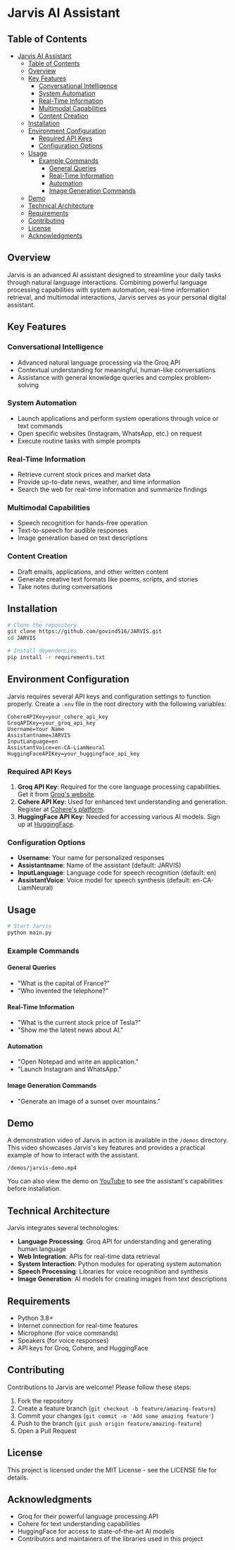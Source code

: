 # Jarvis AI Assistant

## Table of Contents
- [Jarvis AI Assistant](#jarvis-ai-assistant)
  - [Table of Contents](#table-of-contents)
  - [Overview](#overview)
  - [Key Features](#key-features)
    - [Conversational Intelligence](#conversational-intelligence)
    - [System Automation](#system-automation)
    - [Real-Time Information](#real-time-information)
    - [Multimodal Capabilities](#multimodal-capabilities)
    - [Content Creation](#content-creation)
  - [Installation](#installation)
  - [Environment Configuration](#environment-configuration)
    - [Required API Keys](#required-api-keys)
    - [Configuration Options](#configuration-options)
  - [Usage](#usage)
    - [Example Commands](#example-commands)
      - [General Queries](#general-queries)
      - [Real-Time Information](#real-time-information-1)
      - [Automation](#automation)
      - [Image Generation Commands](#image-generation-commands)
  - [Demo](#demo)
  - [Technical Architecture](#technical-architecture)
  - [Requirements](#requirements)
  - [Contributing](#contributing)
  - [License](#license)
  - [Acknowledgments](#acknowledgments)

## Overview
Jarvis is an advanced AI assistant designed to streamline your daily tasks through natural language interactions. Combining powerful language processing capabilities with system automation, real-time information retrieval, and multimodal interactions, Jarvis serves as your personal digital assistant.

## Key Features

### Conversational Intelligence
- Advanced natural language processing via the Groq API
- Contextual understanding for meaningful, human-like conversations
- Assistance with general knowledge queries and complex problem-solving

### System Automation
- Launch applications and perform system operations through voice or text commands
- Open specific websites (Instagram, WhatsApp, etc.) on request
- Execute routine tasks with simple prompts

### Real-Time Information
- Retrieve current stock prices and market data
- Provide up-to-date news, weather, and time information
- Search the web for real-time information and summarize findings

### Multimodal Capabilities
- Speech recognition for hands-free operation
- Text-to-speech for audible responses
- Image generation based on text descriptions

### Content Creation
- Draft emails, applications, and other written content
- Generate creative text formats like poems, scripts, and stories
- Take notes during conversations

## Installation

```bash
# Clone the repository
git clone https://github.com/govind516/JARVIS.git
cd JARVIS

# Install dependencies
pip install -r requirements.txt
```

## Environment Configuration

Jarvis requires several API keys and configuration settings to function properly. Create a `.env` file in the root directory with the following variables:

```
CohereAPIKey=your_cohere_api_key
GroqAPIKey=your_groq_api_key
Username=Your Name
Assistantname=JARVIS
InputLanguage=en
AssistantVoice=en-CA-LiamNeural
HuggingFaceAPIKey=your_huggingface_api_key
```

### Required API Keys

1. **Groq API Key**: Required for the core language processing capabilities. Get it from [Groq's website](https://groq.com).
2. **Cohere API Key**: Used for enhanced text understanding and generation. Register at [Cohere's platform](https://cohere.com).
3. **HuggingFace API Key**: Needed for accessing various AI models. Sign up at [HuggingFace](https://huggingface.co).

### Configuration Options

- **Username**: Your name for personalized responses
- **Assistantname**: Name of the assistant (default: JARVIS)
- **InputLanguage**: Language code for speech recognition (default: en)
- **AssistantVoice**: Voice model for speech synthesis (default: en-CA-LiamNeural)

## Usage

```bash
# Start Jarvis
python main.py
```

### Example Commands

#### General Queries
- "What is the capital of France?"
- "Who invented the telephone?"

#### Real-Time Information
- "What is the current stock price of Tesla?"
- "Show me the latest news about AI."

#### Automation
- "Open Notepad and write an application."
- "Launch Instagram and WhatsApp."

#### Image Generation Commands
- "Generate an image of a sunset over mountains."

## Demo

A demonstration video of Jarvis in action is available in the `/demos` directory. This video showcases Jarvis's key features and provides a practical example of how to interact with the assistant.

```
/demos/jarvis-demo.mp4
```

You can also view the demo on [YouTube](https://youtu.be/your-demo-link) to see the assistant's capabilities before installation.

## Technical Architecture

Jarvis integrates several technologies:
- **Language Processing**: Groq API for understanding and generating human language
- **Web Integration**: APIs for real-time data retrieval
- **System Interaction**: Python modules for operating system automation
- **Speech Processing**: Libraries for voice recognition and synthesis
- **Image Generation**: AI models for creating images from text descriptions

## Requirements

- Python 3.8+
- Internet connection for real-time features
- Microphone (for voice commands)
- Speakers (for voice responses)
- API keys for Groq, Cohere, and HuggingFace

## Contributing

Contributions to Jarvis are welcome! Please follow these steps:

1. Fork the repository
2. Create a feature branch (`git checkout -b feature/amazing-feature`)
3. Commit your changes (`git commit -m 'Add some amazing feature'`)
4. Push to the branch (`git push origin feature/amazing-feature`)
5. Open a Pull Request

## License

This project is licensed under the MIT License - see the LICENSE file for details.

## Acknowledgments

- Groq for their powerful language processing API
- Cohere for text understanding capabilities
- HuggingFace for access to state-of-the-art AI models
- Contributors and maintainers of the libraries used in this project